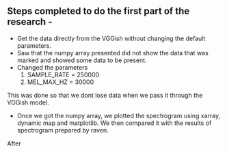 ## Steps completed to do the first part of the research - 
- Get the data directly from the VGGish without changing the default parameters. 
- Saw that the numpy array presented did not show the data that was marked and showed some data to be present. 
- Changed the parameters 
	1. SAMPLE_RATE = 250000
	2. MEL_MAX_HZ = 30000 
	
This was done so that we dont lose data when we pass it through the VGGish model. 

- Once we got the numpy array, we plotted the spectrogram using xarray, dynamic map and matplotlib. We then compared it with the results of spectrogram prepared by raven. 

After 
